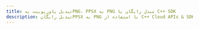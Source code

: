 ---title: تبدیل پاورپوینت بهPNG، PPSX به PNG مبدل رایگان یا C++ SDKdescription: تبدیل رایگانPPSX به PNG با استفاده از C++ Cloud APIs & SDK. همچنین اسناد Microsoft PowerPoint را در Cloud ایجاد، ویرایش و رندر کنید.---